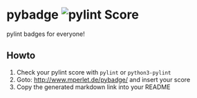 # pybadge ![pylint Score](http://www.mperlet.de/pybadge/badges/5.00.svg)

pylint badges for everyone!

## Howto

1. Check your pylint score with `pylint` or `python3-pylint`
2. Goto: http://www.mperlet.de/pybadge/ and insert your score
3. Copy the generated markdown link into your README
